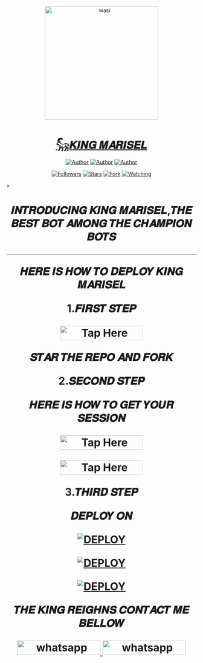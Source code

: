 ## 
<p align="center">  
  <a href="https://whatsapp.com/channel/0029Vajvy2kEwEjwAKP4SI0x">
    <img alt="wasi" height="300" src="https://telegra.ph/file/3b20d3e67948683aff867.jpg">
    <h1 align="center">𓃵𝑲𝑰𝑵𝑮 𝑴𝑨𝑹𝑰𝑺𝑬𝑳</h1>
  </a>
</p>
<p align="center">
<a href="https://github.com/betingrich"><img title="Author" src="https://img.shields.io/badge/betingrich-black?style=for-the-badge&logo=Github"></a> <a href="https://whatsapp.com/channel/0029Vajvy2kEwEjwAKP4SI0x"><img title="Author" src="https://img.shields.io/badge/CHANNEL-black?style=for-the-badge&logo=whatsapp"></a> <a href="https://wa.me/254740007567"><img title="Author" src="https://img.shields.io/badge/CHAT US-black?style=for-the-badge&logo=whatsapp"></a>
<p/>
<p align="center">
<a href="https://github.com/betingrich/King/tree/main?tab=followers"><img title="Followers" src="https://img.shields.io/github/followers/betingrich?label=Followers&style=social"></a>
<a href="https://github.com/betingrich/King/tree/main/stargazers/"><img title="Stars" src="https://img.shields.io/github/stars/betingrich/King?&style=social"></a>
<a href="https://github.com/betingrich/King/tree/main/network/members"><img title="Fork" src="https://img.shields.io/github/forks/betingrich/King?style=social"></a>
<a href="https://github.com/betingrich/King/tree/main/watchers"><img title="Watching" src="https://img.shields.io/github/watchers/betingrich/King?label=Watching&style=social"></a>
</p>></a>                     

   <h1 align="center" 
<p align="center"> 𝑰𝑵𝑻𝑹𝑶𝑫𝑼𝑪𝑰𝑵𝑮 <b>𝑲𝑰𝑵𝑮 𝑴𝑨𝑹𝑰𝑺𝑬𝑳</b>,𝑻𝑯𝑬 𝑩𝑬𝑺𝑻 𝑩𝑶𝑻 𝑨𝑴𝑶𝑵𝑮 𝑻𝑯𝑬 𝑪𝑯𝑨𝑴𝑷𝑰𝑶𝑵 𝑩𝑶𝑻𝑺</p>


    
 
 



---




<p align="center">
 𝑯𝑬𝑹𝑬 𝑰𝑺 𝑯𝑶𝑾 𝑻𝑶 𝑫𝑬𝑷𝑳𝑶𝒀 𝑲𝑰𝑵𝑮 𝑴𝑨𝑹𝑰𝑺𝑬𝑳


<p align="center">
1.𝑭𝑰𝑹𝑺𝑻 𝑺𝑻𝑬𝑷

<p align="center">
<a href="https://github.com/betingrich/King/tree/main/fork"><img title="Tap Here Open Session Site" src="https://img.shields.io/badge/𝑭𝑶𝑹𝑲 𝑻𝑯𝑰𝑺 𝑹𝑬𝑷𝑶-h?color=red&style=for-the-badge&logo=msi" width="220" height="38.45"/></a></p>
</p>

<p align="center">
𝑺𝑻𝑨𝑹 𝑻𝑯𝑬 𝑹𝑬𝑷𝑶 𝑨𝑵𝑫 𝑭𝑶𝑹𝑲


<p align="center">
 2.𝑺𝑬𝑪𝑶𝑵𝑫 𝑺𝑻𝑬𝑷

<p align="center">
 𝑯𝑬𝑹𝑬 𝑰𝑺 𝑯𝑶𝑾 𝑻𝑶 𝑮𝑬𝑻 𝒀𝑶𝑼𝑹 𝑺𝑬𝑺𝑺𝑰𝑶𝑵
 

<p align="center">
<a href="https://sessionscan-04c44ec7176a.herokuapp.com/scan"><img title="Tap Here Open Session Site" src="https://img.shields.io/badge/𝑸𝑹 𝑪𝑶𝑫𝑬-h?color=red&style=for-the-badge&logo=msi" width="220" height="38.45"/></a></p>
</p>
 
<p align="center">
<a href="https://sessionscan-04c44ec7176a.herokuapp.com/pair"><img title="Tap Here Open Session Site" src="https://img.shields.io/badge/𝑷𝑨𝑹𝑰𝑵𝑮 𝑪𝑶𝑫𝑬-h?color=red&style=for-the-badge&logo=msi" width="220" height="38.45"/></a></p>
</p>
<p align="center">
3.𝑻𝑯𝑰𝑹𝑫 𝑺𝑻𝑬𝑷

<p align="center">
𝑫𝑬𝑷𝑳𝑶𝒀 𝑶𝑵
<p align="center">
 <a
      href='https://dashboard.heroku.com/new?template=https://github.com/betingrich/King/tree/main' target="_blank"><img alt='DEPLOY' src='https://img.shields.io/badge/-𝑯𝑬𝑹𝑶𝑲𝑼-purple?style=for-the-badge&logo=heroku&logoColor=white'/></a>


<p align="center"> 
<a href='https://wa.link/e9lbut' target="_blank"><img alt='DEPLOY' src='https://img.shields.io/badge/- 𝑹𝑨𝑰𝑳𝑾𝑨𝒀-purple?style=for-the-badge&logo=railway&logoColor=white'/></a>

<p align="center">
<a href='https://wa.link/e9lbut' target="_blank"><img alt='DEPLOY' src='https://img.shields.io/badge/-   𝑲𝑶𝒀𝑬𝑩 -red?style=for-the-badge&logo=koyeb&logoColor=white'/></a>








 𝑻𝑯𝑬 𝑲𝑰𝑵𝑮 𝑹𝑬𝑰𝑮𝑯𝑵𝑺
𝑪𝑶𝑵𝑻𝑨𝑪𝑻 𝑴𝑬 𝑩𝑬𝑳𝑳𝑶𝑾

<a href="https://whatsapp.com/channel/0029Vajvy2kEwEjwAKP4SI0x" target="_blank">
    <img alt="whatsapp Group" src="https://img.shields.io/badge/ King Marisel -25D366?style=for-the-badge&logo=whatsapp&logoColor=white" width="220" height="38.45"/>


  

<a href="https://whatsapp.com/channel/0029Vajvy2kEwEjwAKP4SI0x" target="_blank">
    <img alt="whatsapp Group" src="https://img.shields.io/badge/ KING MARISEL -25D366?style=for-the-badge&logo=whatsapp&logoColor=white" width="220" height="38.45"/>
 
     

